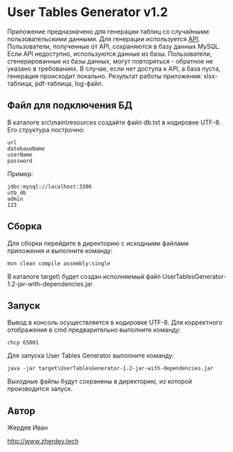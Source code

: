User Tables Generator v1.2
==========================

Приложение предназначено для генерации таблиц со случайными пользовательскими данными.
Для генерации используется [API](http://randomuser.ru/). Пользователи, полученные от API, сохраняются в базу данных MySQL. Если API недоступно, используются данные из базы. Пользователи, сгенерированные из базы данных, могут повторяться - обратное не указано в требованиях. В случае, если нет доступа к API, а база пуста, генерация происходит локально.
Результат работы приложения: xlsx-таблица, pdf-таблица, log-файл.


Файл для подключения БД
-----------------------

В каталоге src\main\resources создайте файл db.txt в кодировке UTF-8. Его структура построчно:

```
url
datebaseName
userName
password
```

Пример:

```
jdbc:mysql://localhost:3306
utb_db
admin
123
```


Сборка
------

Для сборки перейдите в директорию с исходными файлами приложения и выполните команду:

```
mvn clean compile assembly:single
```

В каталоге target\ будет создан исполняемый файл UserTablesGenerator-1.2-jar-with-dependencies.jar


Запуск
------

Вывод в консоль осуществляется в кодировке UTF-8. Для корректного отображения в cmd предварительно выполните команду:

```
chcp 65001
```
Для запуска User Tables Generator выполните команду:

```
java -jar target\UserTablesGenerator-1.2-jar-with-dependencies.jar
```

Выходные файлы будут сохранены в директорию, из которой производится запуск.


Автор
-----

Жердев Иван

http://www.zherdev.tech
